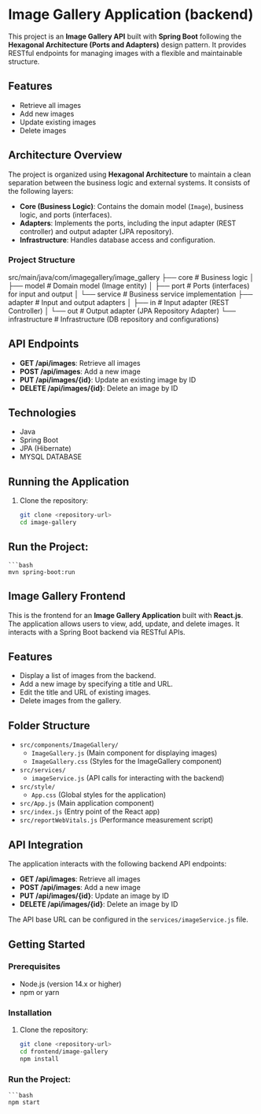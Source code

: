 # Image Gallery Application (backend)

This project is an **Image Gallery API** built with **Spring Boot** following the **Hexagonal Architecture (Ports and Adapters)** design pattern. It provides RESTful endpoints for managing images with a flexible and maintainable structure.

## Features
- Retrieve all images
- Add new images
- Update existing images
- Delete images

## Architecture Overview

The project is organized using **Hexagonal Architecture** to maintain a clean separation between the business logic and external systems. It consists of the following layers:

- **Core (Business Logic)**: Contains the domain model (`Image`), business logic, and ports (interfaces).
- **Adapters**: Implements the ports, including the input adapter (REST controller) and output adapter (JPA repository).
- **Infrastructure**: Handles database access and configuration.

### Project Structure
src/main/java/com/imagegallery/image_gallery ├── core # Business logic │    ├── model # Domain model (Image entity) │    ├── port # Ports (interfaces) for input and output │    └── service # Business service implementation    ├── adapter # Input and output adapters │    ├── in # Input adapter (REST Controller) │    └── out # Output adapter (JPA Repository Adapter)    └── infrastructure # Infrastructure (DB repository and configurations)

## API Endpoints

- **GET /api/images**: Retrieve all images
- **POST /api/images**: Add a new image
- **PUT /api/images/{id}**: Update an existing image by ID
- **DELETE /api/images/{id}**: Delete an image by ID

## Technologies
- Java
- Spring Boot
- JPA (Hibernate)
- MYSQL DATABASE

## Running the Application

1. Clone the repository:
   ```bash
   git clone <repository-url>
   cd image-gallery
## Run the Project:
    ```bash
    mvn spring-boot:run
## Image Gallery Frontend

This is the frontend for an **Image Gallery Application** built with **React.js**. The application allows users to view, add, update, and delete images. It interacts with a Spring Boot backend via RESTful APIs.

## Features
- Display a list of images from the backend.
- Add a new image by specifying a title and URL.
- Edit the title and URL of existing images.
- Delete images from the gallery.

## Folder Structure

- `src/components/ImageGallery/`
  - `ImageGallery.js` (Main component for displaying images)
  - `ImageGallery.css` (Styles for the ImageGallery component)
- `src/services/`
  - `imageService.js` (API calls for interacting with the backend)
- `src/style/`
  - `App.css` (Global styles for the application)
- `src/App.js` (Main application component)
- `src/index.js` (Entry point of the React app)
- `src/reportWebVitals.js` (Performance measurement script)




## API Integration
The application interacts with the following backend API endpoints:
- **GET /api/images**: Retrieve all images
- **POST /api/images**: Add a new image
- **PUT /api/images/{id}**: Update an image by ID
- **DELETE /api/images/{id}**: Delete an image by ID

The API base URL can be configured in the `services/imageService.js` file.

## Getting Started

### Prerequisites
- Node.js (version 14.x or higher)
- npm or yarn

### Installation
1. Clone the repository:
   ```bash
   git clone <repository-url>
   cd frontend/image-gallery
   npm install

### Run the Project:
    ```bash
    npm start
